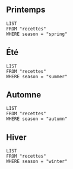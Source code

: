 ## Printemps

```dataview
LIST
FROM "recettes"
WHERE season = "spring"
```

## Été

```dataview
LIST
FROM "recettes"
WHERE season = "summer"
```

## Automne

```dataview
LIST
FROM "recettes"
WHERE season = "autumn"
```

## Hiver

```dataview
LIST
FROM "recettes"
WHERE season = "winter"
```
